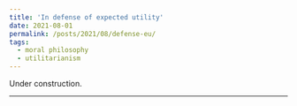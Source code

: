 ```yaml
---
title: 'In defense of expected utility'
date: 2021-08-01
permalink: /posts/2021/08/defense-eu/
tags:
  - moral philosophy
  - utilitarianism
---
```


Under construction.

------
